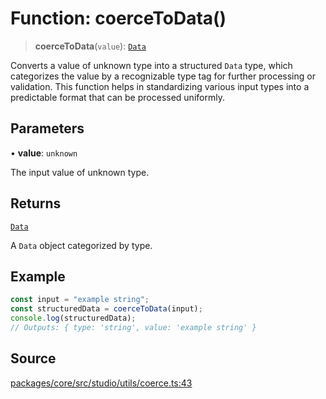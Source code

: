 # Function: coerceToData()

> **coerceToData**(`value`): [`Data`](../../../data/type-aliases/Data.md)

Converts a value of unknown type into a structured `Data` type, which categorizes the value by a
recognizable type tag for further processing or validation. This function helps in standardizing
various input types into a predictable format that can be processed uniformly.

## Parameters

• **value**: `unknown`

The input value of unknown type.

## Returns

[`Data`](../../../data/type-aliases/Data.md)

A `Data` object categorized by type.

## Example

```typescript
const input = "example string";
const structuredData = coerceToData(input);
console.log(structuredData);
// Outputs: { type: 'string', value: 'example string' }
```

## Source

[packages/core/src/studio/utils/coerce.ts:43](https://github.com/VictorS67/encre/blob/42c3bddca4be2d23ad959c1c99381eefbf43789c/packages/core/src/studio/utils/coerce.ts#L43)
